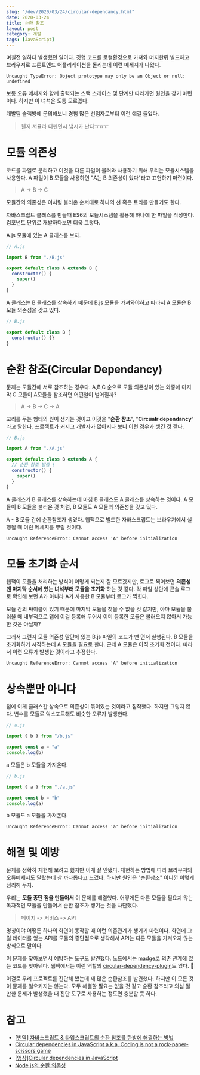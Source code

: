 ```yaml
---
slug: "/dev/2020/03/24/circular-dependancy.html"
date: 2020-03-24
title: 순환 참조
layout: post
category: 개발
tags: [JavaScript]
---
```


며칠전 일하다 발생했던 일이다.
깃헙 코드를 로컬환경으로 가져와 머지한뒤 빌드하고 브라우져로 프론트엔드 어플리케이션을 돌리는데 이런 메세지가 나왔다.

```
Uncaught TypeError: Object prototype may only be an Object or null: undefined
```

보통 오류 메세지와 함께 출력되는 스택 스레이스 몇 단계만 따라가면 원인을 찾기 마련이다.
하지만 이 녀석은 도통 모르겠다.

개발팀 슬랙방에 문의해보니 경험 많은 선임자로부터 이런 얘길 들었다.

> 웬지 서큘라 디펜던시 냄시가 난다ㅠㅠㅠ

# 모듈 의존성

코드를 파일로 분리하고 이것을 다른 파일이 불러와 사용하기 위해 우리는 모듈시스템을 사용한다.
A 파일이 B 모듈을 사용하면 "A는 B 의존성이 있다"라고 표현하기 마련이다.

> A -> B -> C

모듈간의 의존성은 이처럼 불러온 순서대로 하나의 선 혹은 트리를 만들기도 한다.

자바스크립트 클래스를 만들때 ES6의 모듈시스템을 활용해 하나에 한 파일을 작성한다.
컴포넌트 단위로 개발하다보면 더욱 그렇다.

A.js 모듈에 있는 A 클래스를 보자.

```js
// A.js

import B from "./B.js"

export default class A extends B {
  constructor() {
    super()
  }
}
```

A 클래스는 B 클래스를 상속하기 때문에 B.js 모듈을 가져와야하고 따라서 A 모듈은 B 모듈 의존성을 갖고 있다.

```js
// B.js

export default class B {
  constructor() {}
}
```

# 순환 참조(Circular Dependancy)

문제는 모듈간에 서로 참조하는 경우다.
A,B,C 순으로 모듈 의존성이 있는 와중에 마지막 C 모듈이 A모듈을 참조하면 어떤일이 벌어질까?

> A -> B -> C -> A

꼬리를 무는 형태의 원이 생기는 것이고 이것을 "**순환 참조**", "**Circualr dependancy**" 라고 말한다.
프로젝트가 커지고 개발자가 많아지다 보니 이런 경우가 생긴 것 같다.

```js
// B.js

import A from "./A.js"

export default class B extends A {
  // 순환 참조 발생 !
  constructor() {
    super()
  }
}
```

A 클래스가 B 클래스를 상속하는데 마침 B 클래스도 A 클래스를 상속하는 것이다.
A 모듈이 B 모듈을 불러온 것 처럼, B 모듈도 A 모듈의 의존성을 갖고 있다.

A - B 모듈 간에 순환참조가 생겼다.
웹팩으로 빌드한 자바스크립트는 브라우져에서 실행될 때 이런 메세지를 뿌릴 것이다.

```
Uncaught ReferenceError: Cannot access 'A' before initialization
```

# 모듈 초기화 순서

웹팩이 모듈을 처리하는 방식이 어떻게 되는지 잘 모르겠지만, 로그로 찍어보면 **의존성 맨 마지막 순서에 있는 녀석부터 모듈을 초기화** 하는 것 같다.
각 파일 상단에 콘솔 로그로 확인해 보면 A가 아니라 A가 사용한 B 모듈부터 로그가 찍힌다.

모듈 간의 싸이클이 있기 때문에 마지막 모듈을 찾을 수 없을 것 같지만,
아마 모듈을 불러올 때 내부적으로 맵에 이걸 등록해 두어서 이미 등록한 모듈은 불러오지 않아서 가능한 것은 아닐까?

그래서 그런지 모듈 의존성 말단에 있는 B.js 파일의 코드가 맨 먼저 실행된다.
B 모듈을 초기화하기 시작하는데 A 모듈을 필요로 한다.
근데 A 모듈은 아직 초기화 전이다. 따라서 이런 오류가 발생한 것이라고 추정한다.

```
Uncaught ReferenceError: Cannot access 'A' before initialization
```

# 상속뿐만 아니다

첨에 이게 클래스간 상속으로 의존성이 묶여있는 것이라고 짐작했다.
하지만 그렇지 않다.
변수를 모듈로 익스포트해도 비슷한 오류가 발생한다.

```js
// a.js

import { b } from "/b.js"

export const a = "a"
console.log(b)
```

a 모듈은 b 모듈을 가져온다.

```js
// b.js

import { a } from "./a.js"

export const b = "b"
console.log(a)
```

b 모듈도 a 모듈을 가져온다.

```
Uncaught ReferenceError: Cannot access 'a' before initialization
```

# 해결 및 예방

문제를 정확히 재현해 보려고 했지만 이게 잘 안됐다.
재현하는 방법에 따라 브라우져의 오류메세지도 달랐는데 참 까다롭다고 느겼다.
하지만 원인은 "순환참조" 이니깐 이렇게 정리해 두자.

우리는 **모듈 종단 점을 만들어서** 이 문제를 해결했다.
어떻게든 다른 모듈을 필요치 않는 독자적인 모듈을 만들어서 순환 참조가 생기는 것을 차단했다.

> 페이지 -> 서비스 -> API

명칭이야 어떻든 하나의 화면이 동작할 때 이런 의존관계가 생기기 마련이다.
화면에 그릴 데이터를 얻는 API를 모듈의 종단점으로 생각해서 API는 다른 모듈을 가져오지 않는 방식으로 말이다.

이 문제를 찾아보면서 예방하는 도구도 발견했다.
노드에서는 [madge](https://www.npmjs.com/package/madge)로 의존 관계에 있는 코드를 찾아낸다.
웹팩에서는 이런 역할의 [circular-dependency-plugin](https://github.com/aackerman/circular-dependency-plugin)도 있다. 

이걸로 우리 프로젝트를 진단해 봤는데 꽤 많은 순환참조를 발견했다.
하지만 이 모든 것이 문제를 일으키지는 않는다.
모두 해결할 필요는 없을 것 같고 순환 참조라고 의심 될만한 문제가 발생했을 때 진단 도구로 사용하는 정도면 충분할 듯 하다.

# 참고

- [[번역] 자바스크립트 & 타입스크립트의 순환 참조를 한방에 해결하는 방법](https://rinae.dev/posts/fix-circular-dependency-kr)
- [Circular dependencies in JavaScript a.k.a. Coding is not a rock-paper-scissors game](https://medium.com/content-uneditable/circular-dependencies-in-javascript-a-k-a-coding-is-not-a-rock-paper-scissors-game-9c2a9eccd4bc)
- [[영상]Circular dependencies in JavaScript](https://www.youtube.com/watch?v=JQQX62cUaYw)
- [Node.js의 순환 의존성](https://blog.outsider.ne.kr/1283)
